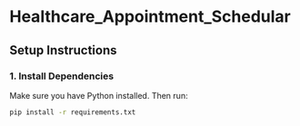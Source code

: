 # Healthcare_Appointment_Schedular

## Setup Instructions

### 1. Install Dependencies
Make sure you have Python installed. Then run:

```bash
pip install -r requirements.txt
